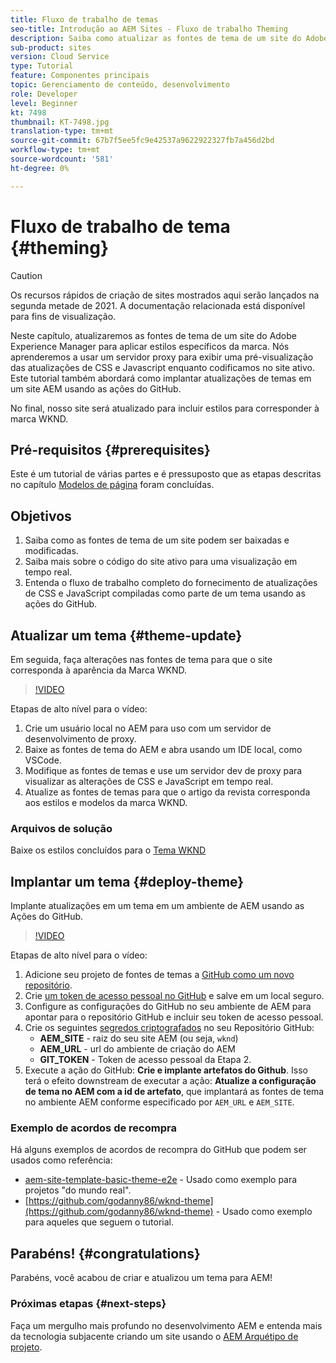 ```yaml
---
title: Fluxo de trabalho de temas
seo-title: Introdução ao AEM Sites - Fluxo de trabalho Theming
description: Saiba como atualizar as fontes de tema de um site do Adobe Experience Manager para aplicar estilos específicos de marca. Saiba como usar um servidor proxy para exibir uma pré-visualização ao vivo das atualizações de CSS e Javascript. Este tutorial também abordará como implantar atualizações de temas em um site AEM usando as ações do GitHub.
sub-product: sites
version: Cloud Service
type: Tutorial
feature: Componentes principais
topic: Gerenciamento de conteúdo, desenvolvimento
role: Developer
level: Beginner
kt: 7498
thumbnail: KT-7498.jpg
translation-type: tm+mt
source-git-commit: 67b7f5ee5fc9e42537a9622922327fb7a456d2bd
workflow-type: tm+mt
source-wordcount: '581'
ht-degree: 0%

---
```



# Fluxo de trabalho de tema {#theming}

>[!CAUTION]
>
> Os recursos rápidos de criação de sites mostrados aqui serão lançados na segunda metade de 2021. A documentação relacionada está disponível para fins de visualização.

Neste capítulo, atualizaremos as fontes de tema de um site do Adobe Experience Manager para aplicar estilos específicos da marca. Nós aprenderemos a usar um servidor proxy para exibir uma pré-visualização das atualizações de CSS e Javascript enquanto codificamos no site ativo. Este tutorial também abordará como implantar atualizações de temas em um site AEM usando as ações do GitHub.

No final, nosso site será atualizado para incluir estilos para corresponder à marca WKND.

## Pré-requisitos {#prerequisites}

Este é um tutorial de várias partes e é pressuposto que as etapas descritas no capítulo [Modelos de página](./page-templates.md) foram concluídas.

## Objetivos

1. Saiba como as fontes de tema de um site podem ser baixadas e modificadas.
1. Saiba mais sobre o código do site ativo para uma visualização em tempo real.
1. Entenda o fluxo de trabalho completo do fornecimento de atualizações de CSS e JavaScript compiladas como parte de um tema usando as ações do GitHub.

## Atualizar um tema {#theme-update}

Em seguida, faça alterações nas fontes de tema para que o site corresponda à aparência da Marca WKND.

>[!VIDEO](https://video.tv.adobe.com/v/332918/?quality=12&learn=on)

Etapas de alto nível para o vídeo:

1. Crie um usuário local no AEM para uso com um servidor de desenvolvimento de proxy.
1. Baixe as fontes de tema do AEM e abra usando um IDE local, como VSCode.
1. Modifique as fontes de temas e use um servidor dev de proxy para visualizar as alterações de CSS e JavaScript em tempo real.
1. Atualize as fontes de temas para que o artigo da revista corresponda aos estilos e modelos da marca WKND.

### Arquivos de solução

Baixe os estilos concluídos para o [Tema WKND](assets/theming/WKND-THEME-src.zip)

## Implantar um tema {#deploy-theme}

Implante atualizações em um tema em um ambiente de AEM usando as Ações do GitHub.

>[!VIDEO](https://video.tv.adobe.com/v/332919/?quality=12&learn=on)

Etapas de alto nível para o vídeo:

1. Adicione seu projeto de fontes de temas a [GitHub como um novo repositório](https://docs.github.com/en/github/importing-your-projects-to-github/adding-an-existing-project-to-github-using-the-command-line).
1. Crie [um token de acesso pessoal no GitHub](https://docs.github.com/en/github/authenticating-to-github/creating-a-personal-access-token) e salve em um local seguro.
1. Configure as configurações do GitHub no seu ambiente de AEM para apontar para o repositório GitHub e incluir seu token de acesso pessoal.
1. Crie os seguintes [segredos criptografados](https://docs.github.com/en/actions/reference/encrypted-secrets) no seu Repositório GitHub:
   * **AEM_SITE**  - raiz do seu site AEM (ou seja,  `wknd`)
   * **AEM_URL**  - url do ambiente de criação do AEM
   * **GIT_TOKEN**  - Token de acesso pessoal da Etapa 2.
1. Execute a ação do GitHub: **Crie e implante artefatos do Github**. Isso terá o efeito downstream de executar a ação: **Atualize a configuração de tema no AEM com a id de artefato**, que implantará as fontes de tema no ambiente AEM conforme especificado por `AEM_URL` e `AEM_SITE`.

### Exemplo de acordos de recompra

Há alguns exemplos de acordos de recompra do GitHub que podem ser usados como referência:

* [aem-site-template-basic-theme-e2e](https://github.com/adobe/aem-site-template-basic-theme-e2e)  - Usado como exemplo para projetos &quot;do mundo real&quot;.
* [https://github.com/godanny86/wknd-theme](https://github.com/godanny86/wknd-theme)  - Usado como exemplo para aqueles que seguem o tutorial.

## Parabéns! {#congratulations}

Parabéns, você acabou de criar e atualizou um tema para AEM!

### Próximas etapas {#next-steps}

Faça um mergulho mais profundo no desenvolvimento AEM e entenda mais da tecnologia subjacente criando um site usando o [AEM Arquétipo de projeto](../project-archetype/overview.md).
